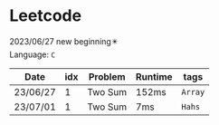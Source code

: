 # Leetcode
2023/06/27 new beginning✴️<br>
Language: `C`

|Date|idx|Problem|Runtime|tags|
|----|---|-------|-------|----|
|23/06/27|1|Two Sum|152ms|`Array`|
|23/07/01|1|Two Sum|7ms|`Hahs`|
